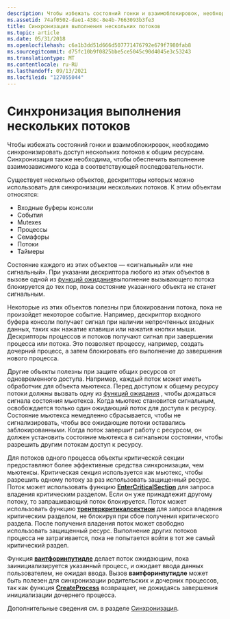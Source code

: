 ```yaml
---
description: Чтобы избежать состояний гонки и взаимоблокировок, необходимо синхронизировать доступ нескольких потоков к общим ресурсам. Синхронизация также необходима, чтобы обеспечить выполнение взаимозависимого кода в соответствующей последовательности.
ms.assetid: 74af0502-dae1-438c-8e4b-7663093b3fe3
title: Синхронизация выполнения нескольких потоков
ms.topic: article
ms.date: 05/31/2018
ms.openlocfilehash: c6a1b3dd51d666d507771476792e679f7980fab8
ms.sourcegitcommit: d75fc10b9f0825bbe5ce5045c90d4045e3c53243
ms.translationtype: MT
ms.contentlocale: ru-RU
ms.lasthandoff: 09/13/2021
ms.locfileid: "127055044"
---
```

# <a name="synchronizing-execution-of-multiple-threads"></a>Синхронизация выполнения нескольких потоков

Чтобы избежать состояний гонки и взаимоблокировок, необходимо синхронизировать доступ нескольких потоков к общим ресурсам. Синхронизация также необходима, чтобы обеспечить выполнение взаимозависимого кода в соответствующей последовательности.

Существует несколько объектов, дескрипторы которых можно использовать для синхронизации нескольких потоков. К этим объектам относятся:

-   Входные буферы консоли
-   События
-   Mutexes
-   Процессы
-   Семафоры
-   Потоки
-   Таймеры

Состояние каждого из этих объектов — «сигнальный» или «не сигнальный». При указании дескриптора любого из этих объектов в вызове одной из [функций ожидания](../sync/wait-functions.md)выполнение вызывающего потока блокируется до тех пор, пока состояние указанного объекта не станет сигнальным.

Некоторые из этих объектов полезны при блокировании потока, пока не произойдет некоторое событие. Например, дескриптор входного буфера консоли получает сигнал при наличии непрочтенных входных данных, таких как нажатие клавиши или нажатия кнопки мыши. Дескрипторы процессов и потоков получают сигнал при завершении процесса или потока. Это позволяет процессу, например, создать дочерний процесс, а затем блокировать его выполнение до завершения нового процесса.

Другие объекты полезны при защите общих ресурсов от одновременного доступа. Например, каждый поток может иметь обработчик для объекта мьютекса. Перед доступом к общему ресурсу потоки должны вызвать одну из [функций ожидания](../sync/wait-functions.md) , чтобы дождаться сигнала состояния мьютекса. Когда мьютекс становится сигнальным, освобождается только один ожидающий поток для доступа к ресурсу. Состояние мьютекса немедленно сбрасывается, чтобы не сигнализировать, чтобы все ожидающие потоки оставались заблокированными. Когда поток завершит работу с ресурсом, он должен установить состояние мьютекса в сигнальном состоянии, чтобы разрешить другим потокам доступ к ресурсу.

Для потоков одного процесса объекты критической секции предоставляют более эффективные средства синхронизации, чем мьютексы. Критическая секция используется как мьютекс, чтобы разрешить одному потоку за раз использовать защищенный ресурс. Поток может использовать функцию [**EnterCriticalSection**](/windows/win32/api/synchapi/nf-synchapi-entercriticalsection) для запроса владения критическим разделом. Если он уже принадлежит другому потоку, то запрашивающий поток блокируется. Поток может использовать функцию [**трентеркритикалсектион**](/windows/win32/api/synchapi/nf-synchapi-tryentercriticalsection) для запроса владения критическим разделом, не блокируя при сбое получения критического раздела. После получения владения поток может свободно использовать защищенный ресурс. Выполнение других потоков процесса не затрагивается, пока не попытается войти в тот же самый критический раздел.

Функция [**ваитфоринпутидле**](/windows/desktop/api/Winuser/nf-winuser-waitforinputidle) делает поток ожидающим, пока заинициализируется указанный процесс, и ожидает ввода данных пользователем, не ожидая ввода. Вызов **ваитфоринпутидле** может быть полезен для синхронизации родительских и дочерних процессов, так как функция [**CreateProcess**](/windows/win32/api/processthreadsapi/nf-processthreadsapi-createprocessa) возвращает, не дожидаясь завершения инициализации дочернего процесса.

Дополнительные сведения см. в разделе [Синхронизация](../sync/synchronization.md).

 

 
